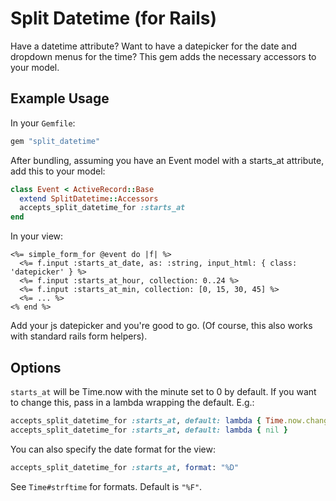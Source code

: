 # Split Datetime (for Rails)
Have a datetime attribute? Want to have a datepicker for the date and dropdown menus for the time?
This gem adds the necessary accessors to your model.

## Example Usage
In your `Gemfile`:

```ruby
gem "split_datetime"
```

After bundling, assuming you have an Event model with a starts_at attribute, add this to your model:

```ruby
class Event < ActiveRecord::Base
  extend SplitDatetime::Accessors
  accepts_split_datetime_for :starts_at
end
```

In your view:

```erb
<%= simple_form_for @event do |f| %>
  <%= f.input :starts_at_date, as: :string, input_html: { class: 'datepicker' } %>
  <%= f.input :starts_at_hour, collection: 0..24 %>
  <%= f.input :starts_at_min, collection: [0, 15, 30, 45] %>
  <%= ... %>
<% end %>
```

Add your js datepicker and you're good to go. (Of course, this also works with standard rails form helpers).

## Options
`starts_at` will be Time.now with the minute set to 0 by default. If you want to change this, pass in a lambda wrapping the default. E.g.:

```ruby
accepts_split_datetime_for :starts_at, default: lambda { Time.now.change(min: 0) + 2.weeks }
accepts_split_datetime_for :starts_at, default: lambda { nil }
```

You can also specify the date format for the view:

```ruby
accepts_split_datetime_for :starts_at, format: "%D"
```

See `Time#strftime` for formats. Default is `"%F"`.
